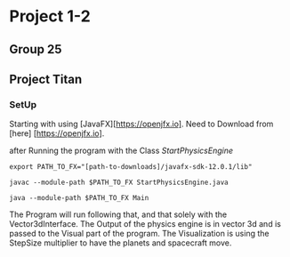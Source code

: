 # Project 1-2
## Group 25
## Project Titan

### SetUp
Starting with using [JavaFX][https://openjfx.io]. Need to Download from [here] [https://openjfx.io].

after Running the program with the Class _StartPhysicsEngine_

```
export PATH_TO_FX="[path-to-downloads]/javafx-sdk-12.0.1/lib"

javac --module-path $PATH_TO_FX StartPhysicsEngine.java

java --module-path $PATH_TO_FX Main
```
The Program will run following that, and that solely with the Vector3dInterface. 
The Output of the physics engine is in vector 3d and is passed to the Visual part of the program.
The Visualization is using the StepSize multiplier to have the planets and spacecraft move.


